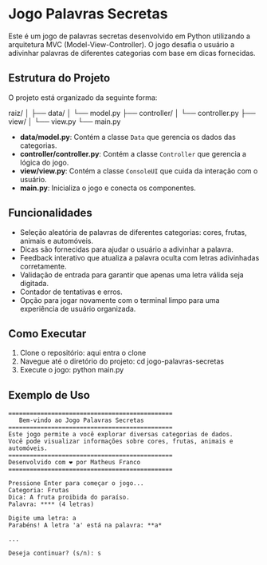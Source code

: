# Jogo Palavras Secretas

Este é um jogo de palavras secretas desenvolvido em Python utilizando a arquitetura MVC (Model-View-Controller). O jogo desafia o usuário a adivinhar palavras de diferentes categorias com base em dicas fornecidas.

## Estrutura do Projeto

O projeto está organizado da seguinte forma:

raiz/ │ ├── data/ │ └── model.py ├── controller/ │ └── controller.py ├── view/ │ └── view.py └── main.py

- **data/model.py**: Contém a classe `Data` que gerencia os dados das categorias.
- **controller/controller.py**: Contém a classe `Controller` que gerencia a lógica do jogo.
- **view/view.py**: Contém a classe `ConsoleUI` que cuida da interação com o usuário.
- **main.py**: Inicializa o jogo e conecta os componentes.

## Funcionalidades

- Seleção aleatória de palavras de diferentes categorias: cores, frutas, animais e automóveis.
- Dicas são fornecidas para ajudar o usuário a adivinhar a palavra.
- Feedback interativo que atualiza a palavra oculta com letras adivinhadas corretamente.
- Validação de entrada para garantir que apenas uma letra válida seja digitada.
- Contador de tentativas e erros.
- Opção para jogar novamente com o terminal limpo para uma experiência de usuário organizada.

## Como Executar

1. Clone o repositório:
aqui entra o clone 
2. Navegue até o diretório do projeto:
cd jogo-palavras-secretas
3. Execute o jogo:
python main.py

## Exemplo de Uso

```plaintext
==============================================
   Bem-vindo ao Jogo Palavras Secretas     
==============================================
Este jogo permite a você explorar diversas categorias de dados.
Você pode visualizar informações sobre cores, frutas, animais e automóveis.
==============================================
Desenvolvido com ❤️ por Matheus Franco
==============================================

Pressione Enter para começar o jogo...
Categoria: Frutas
Dica: A fruta proibida do paraíso.
Palavra: **** (4 letras)

Digite uma letra: a
Parabéns! A letra 'a' está na palavra: **a*

...

Deseja continuar? (s/n): s
